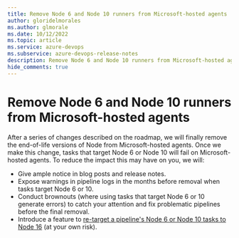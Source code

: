 ```yaml
---
title: Remove Node 6 and Node 10 runners from Microsoft-hosted agents
author: gloridelmorales
ms.author: glmorale
ms.date: 10/12/2022
ms.topic: article
ms.service: azure-devops
ms.subservice: azure-devops-release-notes
description: Remove Node 6 and Node 10 runners from Microsoft-hosted agents
hide_comments: true
---
```


# Remove Node 6 and Node 10 runners from Microsoft-hosted agents

After a series of changes described on the roadmap, we will finally remove the end-of-life versions of Node from Microsoft-hosted agents. Once we make this change, tasks that target Node 6 or Node 10 will fail on Microsoft-hosted agents. To reduce the impact this may have on you, we will:

- Give ample notice in blog posts and release notes.
- Expose warnings in pipeline logs in the months before removal when tasks target Node 6 or 10.
- Conduct brownouts (where using tasks that target Node 6 or 10 generate errors) to catch your attention and fix problematic pipelines before the final removal.
- Introduce a feature to [re-target a pipeline's Node 6 or Node 10 tasks to Node 16](pick-next-runner.md) (at your own risk).